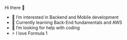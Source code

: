 Hi there 👋


- 👀 I’m interested in Backend and Mobile development
- 🌱 Currently learning Back-End fundamentals and AWS
- 🤔 I’m looking for help with coding
- ⚡ I love Formula 1


